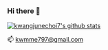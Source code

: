 ### Hi there 👋

[![kwangjunechoi7's github stats](https://github-readme-stats.vercel.app/api?username=username)](https://github.com/kwangjunechoi7/github-readme-stats)


📫    [kwmme797@gmail.com](kwmme797@gmail.com)


<!--
**kwangjunechoi7/kwangjunechoi7** is a ✨ _special_ ✨ repository because its `README.md` (this file) appears on your GitHub profile.

Here are some ideas to get you started:

- 🔭 I’m currently working on ...
- 🌱 I’m currently learning ...
- 👯 I’m looking to collaborate on ...
- 🤔 I’m looking for help with ...
- 💬 Ask me about ...
- 📫 How to reach me: ...
- 😄 Pronouns: ...
- ⚡ Fun fact: ...
-->
